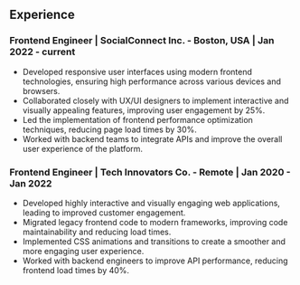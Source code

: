 ## Experience

### Frontend Engineer | SocialConnect Inc. - Boston, USA | Jan 2022 - current

- Developed responsive user interfaces using modern frontend technologies, ensuring high performance across various devices and browsers.
- Collaborated closely with UX/UI designers to implement interactive and visually appealing features, improving user engagement by 25%.
- Led the implementation of frontend performance optimization techniques, reducing page load times by 30%.
- Worked with backend teams to integrate APIs and improve the overall user experience of the platform.

### Frontend Engineer | Tech Innovators Co. - Remote | Jan 2020 - Jan 2022

- Developed highly interactive and visually engaging web applications, leading to improved customer engagement.
- Migrated legacy frontend code to modern frameworks, improving code maintainability and reducing load times.
- Implemented CSS animations and transitions to create a smoother and more engaging user experience.
- Worked with backend engineers to improve API performance, reducing frontend load times by 40%.
